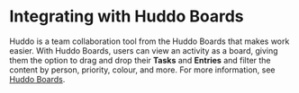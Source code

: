 # Integrating with Huddo Boards

Huddo is a team collaboration tool from the Huddo Boards that makes work easier. With Huddo Boards, users can view an activity as a board, giving them the option to drag and drop their **Tasks** and **Entries** and filter the content by person, priority, colour, and more. For more information, see [Huddo Boards](https://www.huddo.com/boards).

